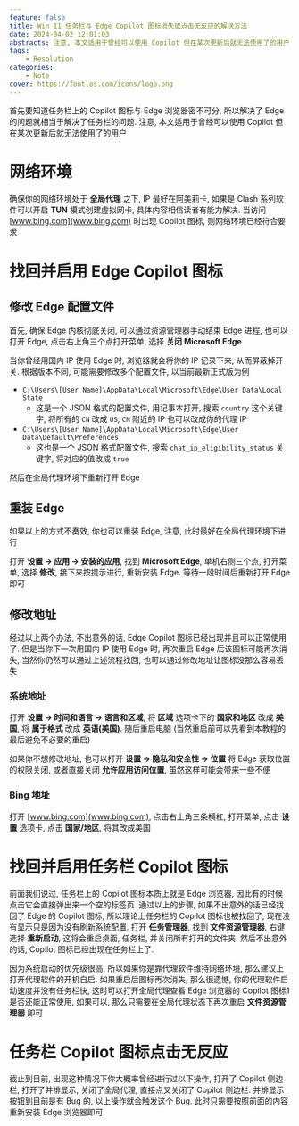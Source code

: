 ```yaml
---
feature: false
title: Win 11 任务栏与 Edge Copilot 图标消失或点击无反应的解决方法
date: 2024-04-02 12:01:03
abstracts: 注意, 本文适用于曾经可以使用 Copilot 但在某次更新后就无法使用了的用户. 具体方案包括确保网络环境, 重装 Edge, 修改 Edge 配置文件, 重启任务栏即资源管理器
tags:
    - Resolution
categories:
    - Note
cover: https://fontlos.com/icons/logo.png
---
```



首先要知道任务栏上的 Copilot 图标与 Edge 浏览器密不可分, 所以解决了 Edge 的问题就相当于解决了任务栏的问题. 注意, 本文适用于曾经可以使用 Copilot 但在某次更新后就无法使用了的用户

# 网络环境

确保你的网络环境处于 **全局代理** 之下, IP 最好在阿美莉卡, 如果是 Clash 系列软件可以开启 **TUN** 模式创建虚拟网卡, 具体内容相信读者有能力解决. 当访问 [www.bing.com](www.bing.com) 时出现 Copilot 图标, 则网络环境已经符合要求

# 找回并启用 Edge Copilot 图标

## 修改 Edge 配置文件

首先, 确保 Edge 内核彻底关闭, 可以通过资源管理器手动结束 Edge 进程, 也可以打开 Edge, 点击右上角三个点打开菜单, 选择 **关闭 Microsoft Edge**

当你曾经用国内 IP 使用 Edge 时, 浏览器就会将你的 IP 记录下来, 从而屏蔽掉开关. 根据版本不同, 可能需要修改多个配置文件, 以当前最新正式版为例

- `C:\Users\[User Name]\AppData\Local\Microsoft\Edge\User Data\Local State`
  - 这是一个 JSON 格式的配置文件, 用记事本打开, 搜索 `country` 这个关键字, 将所有的 `CN` 改成 `US`, `CN` 附近的 IP 也可以改成你的代理 IP
- `C:\Users\[User Name]\AppData\Local\Microsoft\Edge\User Data\Default\Preferences`
  - 这也是一个 JSON 格式配置文件, 搜索 `chat_ip_eligibility_status` 关键字, 将对应的值改成 `true`

然后在全局代理环境下重新打开 Edge

## 重装 Edge

如果以上的方式不奏效, 你也可以重装 Edge, 注意, 此时最好在全局代理环境下进行

打开 **设置 -> 应用 -> 安装的应用**, 找到 **Microsoft Edge**, 单机右侧三个点, 打开菜单, 选择 **修改**, 接下来按提示进行, 重新安装 Edge. 等待一段时间后重新打开 Edge 即可

## 修改地址

经过以上两个办法, 不出意外的话, Edge Copilot 图标已经出现并且可以正常使用了. 但是当你下一次用国内 IP 使用 Edge 时, 再次重启 Edge 后该图标可能再次消失, 当然你仍然可以通过上述流程找回, 也可以通过修改地址让图标没那么容易丢失

### 系统地址

打开 **设置 -> 时间和语言 -> 语言和区域**, 将 **区域** 选项卡下的 **国家和地区** 改成 **美国**, 将 **属于格式** 改成 **英语(美国)**. 随后重启电脑 (当然重启前可以先看到本教程的最后避免不必要的重启)

如果你不想修改地址, 也可以打开 **设置 -> 隐私和安全性 -> 位置** 将 Edge 获取位置的权限关闭, 或者直接关闭 **允许应用访问位置**, 虽然这样可能会带来一些不便

### Bing 地址

打开 [www.bing.com](www.bing.com), 点击右上角三条横杠, 打开菜单, 点击 **设置** 选项卡, 点击 **国家/地区**, 将其改成美国

# 找回并启用任务栏 Copilot 图标

前面我们说过, 任务栏上的 Copilot 图标本质上就是 Edge 浏览器, 因此有的时候点击它会直接弹出来一个空的标签页. 通过以上的步骤, 如果不出意外的话已经找回了 Edge 的 Copilot 图标, 所以理论上任务栏的 Copilot 图标也被找回了, 现在没有显示只是因为没有刷新系统配置. 打开 **任务管理器**, 找到 **文件资源管理器**, 右键选择 **重新启动**, 这将会重启桌面, 任务栏, 并关闭所有打开的文件夹. 然后不出意外的话, Copilot 图标已经出现在任务栏上了.

因为系统启动的优先级很高, 所以如果你是靠代理软件维持网络环境, 那么建议上打开代理软件的开机自启. 如果重启后图标再次消失, 那么很遗憾, 你的代理软件启动速度并没有任务栏快, 这时可以打开全局代理查看 Edge 浏览器的 Copilot 图标1是否还能正常使用, 如果可以, 那么只需要在全局代理状态下再次重启 **文件资源管理器** 即可

# 任务栏 Copilot 图标点击无反应

截止到目前, 出现这种情况下你大概率曾经进行过以下操作, 打开了 Copilot 侧边栏, 打开了并排显示, 关闭了全局代理, 直接点叉关闭了 Copilot 侧边栏. 并排显示按钮到目前是有 Bug 的, 以上操作就会触发这个 Bug. 此时只需要按照前面的内容重新安装 Edge 浏览器即可
